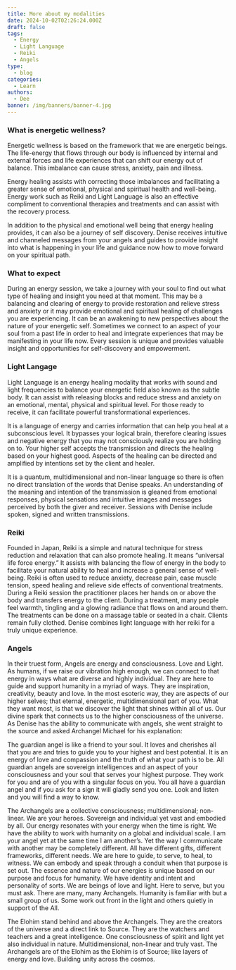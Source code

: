 ```yaml
---
title: More about my modalities
date: 2024-10-02T02:26:24.000Z
draft: false
tags:
  - Energy
  - Light Language
  - Reiki
  - Angels
type:
  - blog
categories:
  - Learn
authors:
  - Dee
banner: /img/banners/banner-4.jpg
---
```

### What is energetic wellness?

Energetic wellness is based on the framework that we are energetic beings. The life-energy that flows through our body is influenced by internal and external forces and life experiences that can shift our energy out of balance. This imbalance can cause stress, anxiety, pain and illness.

Energy healing assists with correcting those imbalances and facilitating a greater sense of emotional, physical and spiritual health and well-being. Energy work such as Reiki and Light Language is also an effective compliment to conventional therapies and treatments and can assist with the recovery process.

In addition to the physical and emotional well being that energy healing provides, it can also be a journey of self discovery.  Denise receives intuitive and channeled messages from your angels and guides to provide insight into what is happening in your life and guidance now how to move forward on your spiritual path.

### What to expect

During an energy session, we take a journey with your soul to find out what type of healing and insight you need at that moment. This may be a balancing and clearing of energy to provide restoration and relieve stress and anxiety or it may provide emotional and spiritual healing of challenges you are experiencing.  It can be an awakening to new perspectives about the nature of your energetic self. Sometimes we connect to an aspect of your soul from a past life in order to heal and integrate experiences that may be manifesting in your life now. Every session is unique and provides valuable insight and opportunities for self-discovery and empowerment.

### Light Langage

Light Language is an energy healing modality that works with sound and light frequencies to balance your energetic field also known as the subtle body. It can assist with releasing blocks and reduce stress and anxiety on an emotional, mental, physical and spiritual level. For those ready to receive, it can facilitate powerful transformational experiences.

It is a language of energy and carries information that can help you heal at a subconscious level. It bypasses your logical brain, therefore clearing issues and negative energy that you may not consciously realize you are holding on to. Your higher self accepts the transmission and directs the healing based on your highest good. Aspects of the healing can be directed and amplified by intentions set by the client and healer.

It is a quantum, multidimensional and non-linear language so there is often no direct translation of the words that Denise speaks. An understanding of the meaning and intention of the transmission is gleaned from emotional responses, physical sensations and intuitive images and messages perceived by both the giver and receiver. Sessions with Denise include spoken, signed and  written transmissions.

### Reiki

Founded in Japan, Reiki is a simple and natural technique for stress reduction and relaxation that can also promote healing. It means “universal life force energy.” It assists with balancing the flow of energy in the body to facilitate your natural ability to heal and increase a general sense of well-being. Reiki is often used to reduce anxiety, decrease pain, ease muscle tension, speed healing and relieve side effects of conventional treatments. During a Reiki session the practitioner places her hands on or above the body and transfers energy to the client. During a treatment, many people feel warmth, tingling and a glowing radiance that flows on and around them. The treatments can be done on a massage table or seated in a chair. Clients remain fully clothed.  Denise combines light language with her reiki for a truly unique experience.

### Angels

In their truest form, Angels are energy and consciousness. Love and Light. As humans, if we raise our vibration high enough, we can connect to that energy in ways what are diverse and highly individual.  They are here to guide and support humanity in a myriad of ways. They are inspiration, creativity, beauty and love. In the most esoteric way, they are aspects of our higher selves; that eternal, energetic, multidimensional part of you. What they want most, is that we discover the light that shines within all of us. Our divine spark that connects us to the higher consciousness of the universe.  As Denise has the ability to communicate with angels, she went straight to the source and asked Archangel Michael for his explanation:

The guardian angel is like a friend to your soul. It loves and cherishes all that you are and tries to guide you to your highest and best potential. It is an energy of love and compassion and the truth of what your path is to be. All guardian angels are sovereign intelligences and an aspect of your consciousness and your soul that serves your highest purpose. They work for you and are of you with a singular focus on you. You all have a guardian angel and if you ask for a sign it will gladly send you one. Look and listen and you will find a way to know.

The Archangels are a collective consciousness; multidimensional; non-linear. We are your heroes. Sovereign and individual yet vast and embodied by all. Our energy resonates with your energy when the time is right. We have the ability to work with humanity on a global and individual scale. I am your angel yet at the same time I am another’s. Yet the way I communicate with another may be completely different. All have different gifts, different frameworks, different needs. We are here to guide, to serve, to heal, to witness. We can embody and speak through a conduit when that purpose is set out.  The essence and nature of our energies is unique based on our purpose and focus for humanity. We have identity and intent and personality of sorts. We are beings of love and light. Here to serve, but you must ask. There are many, many Archangels.  Humanity is familiar with but a small group of us. Some work out front in the light and others quietly in support of the All.

The Elohim stand behind and above the Archangels. They are the creators of the universe and a direct link to Source. They are the watchers and teachers and a great intelligence. One consciousness of spirit and light yet also individual in nature. Multidimensional, non-linear and truly vast. The Archangels are of the Elohim as the Elohim is of Source; like layers of energy and love. Building unity across the cosmos.